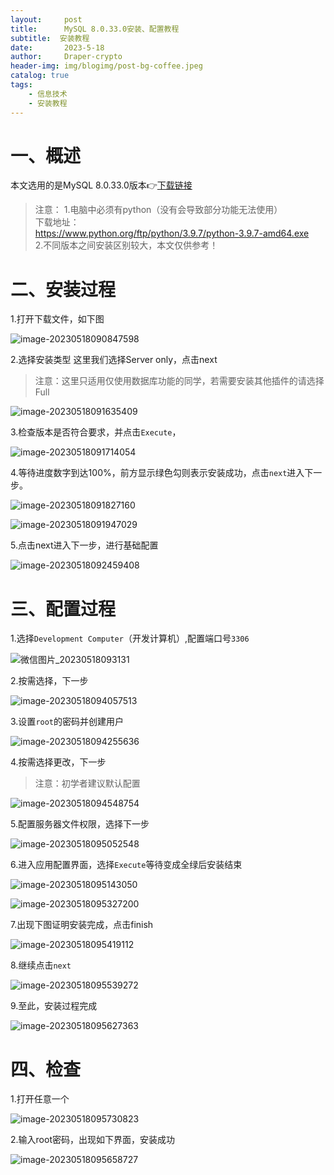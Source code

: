 ```yaml
---
layout:     post
title:      MySQL 8.0.33.0安装、配置教程
subtitle:  安装教程
date:       2023-5-18
author:     Draper-crypto
header-img: img/blogimg/post-bg-coffee.jpeg
catalog: true
tags:
    - 信息技术
    - 安装教程
---
```


# 一、概述

本文选用的是MySQL 8.0.33.0版本👉[下载链接](https://dev.mysql.com/get/Downloads/MySQLInstaller/mysql-installer-community-8.0.33.0.msi)

> 注意：
> 1.电脑中必须有python（没有会导致部分功能无法使用）<br>
> 下载地址：<br>
> https://www.python.org/ftp/python/3.9.7/python-3.9.7-amd64.exe<br>
> 2.不同版本之间安装区别较大，本文仅供参考！<br>

# 二、安装过程

1.打开下载文件，如下图

![image-20230518090847598](https://typora-img-1301299232.cos.ap-shanghai.myqcloud.com/img/image-20230518090847598.png)

2.选择安装类型
这里我们选择Server only，点击next

> 注意：这里只适用仅使用数据库功能的同学，若需要安装其他插件的请选择Full

![image-20230518091635409](https://typora-img-1301299232.cos.ap-shanghai.myqcloud.com/img/image-20230518091635409.png)

3.检查版本是否符合要求，并点击`Execute`，

![image-20230518091714054](https://typora-img-1301299232.cos.ap-shanghai.myqcloud.com/img/image-20230518091714054.png)

4.等待进度数字到达100%，前方显示绿色勾则表示安装成功，点击`next`进入下一步。

![image-20230518091827160](https://typora-img-1301299232.cos.ap-shanghai.myqcloud.com/img/image-20230518091827160.png)

![image-20230518091947029](https://typora-img-1301299232.cos.ap-shanghai.myqcloud.com/img/image-20230518091947029.png)

5.点击next进入下一步，进行基础配置

![image-20230518092459408](https://typora-img-1301299232.cos.ap-shanghai.myqcloud.com/img/image-20230518092459408.png)

# 三、配置过程

1.选择`Development Computer`（开发计算机）,配置端口号`3306`

![微信图片_20230518093131](https://typora-img-1301299232.cos.ap-shanghai.myqcloud.com/img/%E5%BE%AE%E4%BF%A1%E5%9B%BE%E7%89%87_20230518093131.png)

2.按需选择，下一步

![image-20230518094057513](https://typora-img-1301299232.cos.ap-shanghai.myqcloud.com/img/image-20230518094057513.png)

3.设置`root`的密码并创建用户

![image-20230518094255636](https://typora-img-1301299232.cos.ap-shanghai.myqcloud.com/img/image-20230518094255636.png)

4.按需选择更改，下一步

> 注意：初学者建议默认配置

![image-20230518094548754](https://typora-img-1301299232.cos.ap-shanghai.myqcloud.com/img/image-20230518094548754.png)

5.配置服务器文件权限，选择下一步

![image-20230518095052548](https://typora-img-1301299232.cos.ap-shanghai.myqcloud.com/img/image-20230518095052548.png)

6.进入应用配置界面，选择`Execute`等待变成全绿后安装结束

![image-20230518095143050](https://typora-img-1301299232.cos.ap-shanghai.myqcloud.com/img/image-20230518095143050.png)

![image-20230518095327200](https://typora-img-1301299232.cos.ap-shanghai.myqcloud.com/img/image-20230518095327200.png)

7.出现下图证明安装完成，点击finish

![image-20230518095419112](https://typora-img-1301299232.cos.ap-shanghai.myqcloud.com/img/image-20230518095419112.png)

8.继续点击`next`

![image-20230518095539272](https://typora-img-1301299232.cos.ap-shanghai.myqcloud.com/img/image-20230518095539272.png)

9.至此，安装过程完成

![image-20230518095627363](https://typora-img-1301299232.cos.ap-shanghai.myqcloud.com/img/image-20230518095627363.png)

# 四、检查

1.打开任意一个

![image-20230518095730823](https://typora-img-1301299232.cos.ap-shanghai.myqcloud.com/img/image-20230518095730823.png)

2.输入root密码，出现如下界面，安装成功

![image-20230518095658727](https://typora-img-1301299232.cos.ap-shanghai.myqcloud.com/img/image-20230518095658727.png)